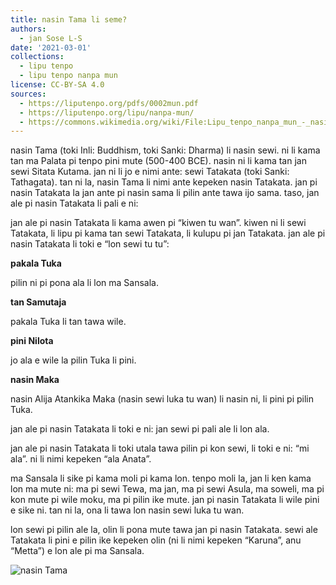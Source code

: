 ```yaml
---
title: nasin Tama li seme?
authors:
  - jan Sose L-S
date: '2021-03-01'
collections:
  - lipu tenpo
  - lipu tenpo nanpa mun
license: CC-BY-SA 4.0
sources:
  - https://liputenpo.org/pdfs/0002mun.pdf
  - https://liputenpo.org/lipu/nanpa-mun/
  - https://commons.wikimedia.org/wiki/File:Lipu_tenpo_nanpa_mun_-_nasin_Tama.png
---
```


nasin Tama (toki Inli: Buddhism, toki Sanki: Dharma) li nasin sewi. ni li kama tan ma Palata pi tenpo pini mute (500-400 BCE). nasin ni li kama tan jan sewi Sitata Kutama. jan ni li jo e nimi ante: sewi Tatakata (toki Sanki: Tathagata). tan ni la, nasin Tama li nimi ante kepeken nasin Tatakata. jan pi nasin Tatakata la jan ante pi nasin sama li pilin ante tawa ijo sama. taso, jan ale pi nasin Tatakata li pali e ni:

jan ale pi nasin Tatakata li kama awen pi “kiwen tu wan”. kiwen ni li sewi Tatakata, li lipu pi kama tan sewi Tatakata, li kulupu pi jan Tatakata. jan ale pi nasin Tatakata li toki e “lon sewi tu tu”:

**pakala Tuka**

pilin ni pi pona ala li lon ma Sansala.

**tan Samutaja**

pakala Tuka li tan tawa wile.

**pini Nilota**

jo ala e wile la pilin Tuka li pini.

**nasin Maka**

nasin Alija Atankika Maka (nasin sewi luka tu wan) li nasin ni, li pini pi pilin Tuka.

jan ale pi nasin Tatakata li toki e ni: jan sewi pi pali ale li lon ala.

jan ale pi nasin Tatakata li toki utala tawa pilin pi kon sewi, li toki e ni: “mi ala”. ni li nimi kepeken “ala Anata”.

ma Sansala li sike pi kama moli pi kama lon. tenpo moli la, jan li ken kama lon ma mute ni: ma pi sewi Tewa, ma jan, ma pi sewi Asula, ma soweli, ma pi kon mute pi wile moku, ma pi pilin ike mute. jan pi nasin Tatakata li wile pini e sike ni. tan ni la, ona li tawa lon nasin sewi luka tu wan.

lon sewi pi pilin ale la, olin li pona mute tawa jan pi nasin Tatakata. sewi ale Tatakata li pini e pilin ike kepeken olin (ni li nimi kepeken “Karuna”, anu “Metta”) e lon ale pi ma Sansala.

![nasin Tama](https://upload.wikimedia.org/wikipedia/commons/a/ae/Lipu_tenpo_nanpa_mun_-_nasin_Tama.png)

